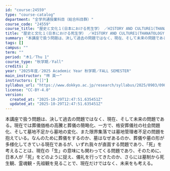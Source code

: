 ```yaml
---
id: "course:24559"
type: "course-catalog"
department: "全学共通授業科目（総合科目群）"
course_code: "24559"
course_title: "歴史と文化１(日本における死生学） ／HISTORY AND CULTURE1(THANATOLOGY IN JAPAN)"
title: "歴史と文化１(日本における死生学） ／HISTORY AND CULTURE1(THANATOLOGY IN JAPAN)"
summary: "本講座で扱う問題は、決して過去の問題ではなく、現在、そして未来の問題である。現在では葬儀価格の高騰と葬儀の簡略化、一方で、格安葬儀社の社会問題化、そして墓地不足から墓地の変化、また限界集落では墓地管理者不足の問題を抱えている。なんのために葬…"
tags: []
campus: ""
term: ""
period: "木1／Thu 1"
course_type: "秋学期／Fall"
credits: 2
year: "2025年度／2025 Academic Year 秋学期／FALL SEMESTER"
main_instructor: "林 英一"
instructors: ["[]"]
syllabus_url: "https://www.dokkyo.ac.jp/research/syllabus/2025/0903/0903_24559_ja_JP.html"
license: "CC-BY-4.0"
version:
  created_at: "2025-10-29T12:47:51.635451Z"
  updated_at: "2025-10-29T12:47:51.635451Z"
---
```

本講座で扱う問題は、決して過去の問題ではなく、現在、そして未来の問題である。現在では葬儀価格の高騰と葬儀の簡略化、一方で、格安葬儀社の社会問題化、そして墓地不足から墓地の変化、また限界集落では墓地管理者不足の問題を抱えている。なんのために葬儀をするのか、墓はなぜあるのか、葬儀や墓の形が多様化してきている現在であるが、いずれ我々が直面する問題であり、「死」を考えることは、現在の「生」の意味にも関わってくる問題であり、そのために、日本人が「死」をどのように捉え、儀礼を行ってきたのか、さらには墓制から死生観、霊魂観・先祖観を見ることで、現在だけではなく、未来をも考える。
